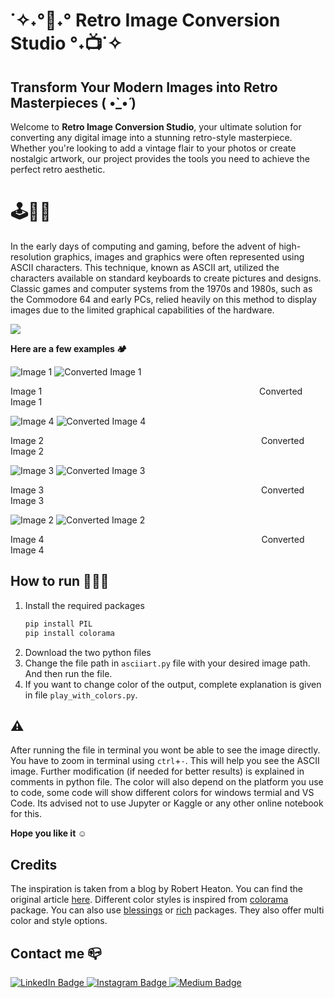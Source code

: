 # ˙✧˖°📼˖° Retro Image Conversion Studio °˖📺˙✧

## Transform Your Modern Images into Retro Masterpieces ( •̀_•́ )

Welcome to **Retro Image Conversion Studio**, your ultimate solution for converting any digital image into a stunning retro-style masterpiece. Whether you're looking to add a vintage flair to your photos or create nostalgic artwork, our project provides the tools you need to achieve the perfect retro aesthetic.

# 🕹️👾📼
In the early days of computing and gaming, before the advent of high-resolution graphics, images and graphics were often represented using ASCII characters. This technique, known as ASCII art, utilized the characters available on standard keyboards to create pictures and designs. Classic games and computer systems from the 1970s and 1980s, such as the Commodore 64 and early PCs, relied heavily on this method to display images due to the limited graphical capabilities of the hardware.

![](https://github.com/ArnavAgarwal-Mr-AR/Retro-Image-Conversion-Studio/blob/main/Images/image1.png)


**Here are a few examples 🏕️**

![Image 1](https://github.com/ArnavAgarwal-Mr-AR/Retro-Image-Conversion-Studio/blob/main/Images/test8890.jpg) ![Converted Image 1](https://github.com/ArnavAgarwal-Mr-AR/Retro-Image-Conversion-Studio/blob/main/Images/gen1.png)

Image 1 &ensp;&ensp;&ensp;&ensp;&ensp;&ensp;&ensp;&ensp;&ensp;&ensp;&ensp;&ensp;&ensp;&ensp;&ensp;&ensp;&ensp;&ensp;&ensp;&ensp;&ensp;&ensp;&ensp;&ensp;&ensp;&ensp;&ensp;&ensp;&ensp;&ensp;&ensp;&ensp;&ensp;&ensp;&ensp;&ensp;&ensp;&ensp;&ensp;&ensp;  &ensp;&ensp;&ensp;&ensp;&ensp;&ensp;&ensp;&ensp;  Converted Image 1

![Image 4](https://github.com/ArnavAgarwal-Mr-AR/Retro-Image-Conversion-Studio/blob/main/Images/k1.jpg) ![Converted Image 4](https://github.com/ArnavAgarwal-Mr-AR/Retro-Image-Conversion-Studio/blob/main/Images/gen2.png)

Image 2 &ensp;&ensp;&ensp;&ensp;&ensp;&ensp;&ensp;&ensp;&ensp;&ensp;&ensp;&ensp;&ensp;&ensp;&ensp;&ensp;&ensp;&ensp;&ensp;&ensp;&ensp;&ensp;&ensp;&ensp;&ensp;&ensp;&ensp;&ensp;&ensp;&ensp;&ensp;&ensp;&ensp;&ensp;&ensp;&ensp;&ensp;&ensp;&ensp;&ensp;  &ensp;&ensp;&ensp;&ensp;&ensp;&ensp;&ensp;&ensp;  Converted Image 2


![Image 3](https://github.com/ArnavAgarwal-Mr-AR/Retro-Image-Conversion-Studio/blob/main/Images/s1.jpeg) ![Converted Image 3](https://github.com/ArnavAgarwal-Mr-AR/Retro-Image-Conversion-Studio/blob/main/Images/gen3.png)

Image 3 &ensp;&ensp;&ensp;&ensp;&ensp;&ensp;&ensp;&ensp;&ensp;&ensp;&ensp;&ensp;&ensp;&ensp;&ensp;&ensp;&ensp;&ensp;&ensp;&ensp;&ensp;&ensp;&ensp;&ensp;&ensp;&ensp;&ensp;&ensp;&ensp;&ensp;&ensp;&ensp;&ensp;&ensp;&ensp;&ensp;&ensp;&ensp;&ensp;&ensp;  &ensp;&ensp;&ensp;&ensp;&ensp;&ensp;&ensp;&ensp;  Converted Image 3

![Image 2](https://github.com/ArnavAgarwal-Mr-AR/Retro-Image-Conversion-Studio/blob/main/Images/c1.jpeg) ![Converted Image 2](https://github.com/ArnavAgarwal-Mr-AR/Retro-Image-Conversion-Studio/blob/main/Images/gen4.png)

Image 4 &ensp;&ensp;&ensp;&ensp;&ensp;&ensp;&ensp;&ensp;&ensp;&ensp;&ensp;&ensp;&ensp;&ensp;&ensp;&ensp;&ensp;&ensp;&ensp;&ensp;&ensp;&ensp;&ensp;&ensp;&ensp;&ensp;&ensp;&ensp;&ensp;&ensp;&ensp;&ensp;&ensp;&ensp;&ensp;&ensp;&ensp;&ensp;&ensp;&ensp;  &ensp;&ensp;&ensp;&ensp;&ensp;&ensp;&ensp;&ensp;  Converted Image 4


## How to run 👨🏻‍💻

 1. Install the required packages
    ```python
    pip install PIL
    pip install colorama
    ```
 2. Download the two python files
 3. Change the file path in ```asciiart.py``` file with your desired image path. And then run the file.
 4. If you want to change color of the output, complete explanation is given in file ```play_with_colors.py```. 

## ⚠️
After running the file in terminal you wont be able to see the image directly. You have to zoom in terminal using ```ctrl```+```-```. This will help you see the ASCII image. 
Further modification (if needed for better results) is explained in comments in python file. The color will also depend on the platform you use to code, some code will show different colors for windows termial and VS Code. Its advised not to use Jupyter or Kaggle or any other online notebook for this.

**Hope you like it ☺️**

## Credits
The inspiration is taken from a blog by Robert Heaton.
You can find the original article [here](https://robertheaton.com/2018/06/12/programming-projects-for-advanced-beginners-ascii-art/).
Different color styles is inspired from [colorama](https://pypi.org/project/colorama/) package. You can also use [blessings](https://pypi.org/project/blessings/) or [rich](https://pypi.org/project/rich/) packages. They also offer multi color and style options.

## Contact me 📪
<div id="badges">
  <a href="https://www.linkedin.com/in/arnav-agarwal-571a59243/" target="blank">
   <img src="https://img.shields.io/badge/LinkedIn-blue?style=for-the-badge&logo=linkedin&logoColor=white" alt="LinkedIn Badge"/>
  </a>
 <a href="https://www.instagram.com/processing_arnav?igsh=MWUxaWlkanZob2lqeA==" target="blank">
 <img src="https://img.shields.io/badge/Instagram-E4405F?style=for-the-badge&logo=instagram&logoColor=white"  alt="Instagram Badge" />
 </a>
 </a>
 <a href="https://medium.com/@arumynameis" target="blank">
 <img src="https://img.shields.io/badge/Medium-12100E?style=for-the-badge&logo=medium&logoColor=white"  alt="Medium Badge" />
 </a>
</div>



